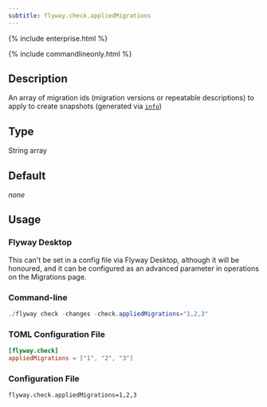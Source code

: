 ```yaml
---
subtitle: flyway.check.appliedMigrations
---
```


{% include enterprise.html %}

{% include commandlineonly.html %}

## Description

An array of migration ids (migration versions or repeatable descriptions) to apply to create snapshots (generated via [`info`](Commands/info))

## Type

String array

## Default

<i>none</i>

## Usage

### Flyway Desktop

This can't be set in a config file via Flyway Desktop, although it will be honoured, and it can be configured as an advanced parameter in operations on the Migrations page.

### Command-line

```powershell
./flyway check -changes -check.appliedMigrations="1,2,3"
```

### TOML Configuration File

```toml
[flyway.check]
appliedMigrations = ["1", "2", "3"]
```

### Configuration File

```properties
flyway.check.appliedMigrations=1,2,3
```